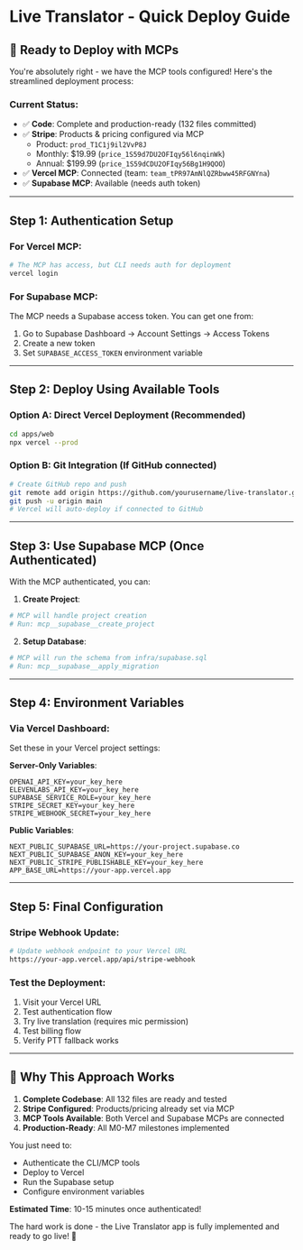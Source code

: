 # Live Translator - Quick Deploy Guide

## 🚀 Ready to Deploy with MCPs

You're absolutely right - we have the MCP tools configured! Here's the streamlined deployment process:

### **Current Status**: 
- ✅ **Code**: Complete and production-ready (132 files committed)
- ✅ **Stripe**: Products & pricing configured via MCP
  - Product: `prod_T1C1j9il2VvP8J` 
  - Monthly: $19.99 (`price_1S59d7DU2OFIqy56l6nqinWk`)
  - Annual: $199.99 (`price_1S59dCDU2OFIqy56Bg1H9QOO`)
- ✅ **Vercel MCP**: Connected (team: `team_tPR97AmNlQZRbww45RFGNYna`)
- ✅ **Supabase MCP**: Available (needs auth token)

---

## Step 1: Authentication Setup

### For Vercel MCP:
```bash
# The MCP has access, but CLI needs auth for deployment
vercel login
```

### For Supabase MCP:
The MCP needs a Supabase access token. You can get one from:
1. Go to Supabase Dashboard → Account Settings → Access Tokens
2. Create a new token
3. Set `SUPABASE_ACCESS_TOKEN` environment variable

---

## Step 2: Deploy Using Available Tools

### Option A: Direct Vercel Deployment (Recommended)
```bash
cd apps/web
npx vercel --prod
```

### Option B: Git Integration (If GitHub connected)
```bash
# Create GitHub repo and push
git remote add origin https://github.com/yourusername/live-translator.git
git push -u origin main
# Vercel will auto-deploy if connected to GitHub
```

---

## Step 3: Use Supabase MCP (Once Authenticated)

With the MCP authenticated, you can:

1. **Create Project**:
```bash
# MCP will handle project creation
# Run: mcp__supabase__create_project
```

2. **Setup Database**:
```bash
# MCP will run the schema from infra/supabase.sql
# Run: mcp__supabase__apply_migration
```

---

## Step 4: Environment Variables

### Via Vercel Dashboard:
Set these in your Vercel project settings:

**Server-Only Variables**:
```
OPENAI_API_KEY=your_key_here
ELEVENLABS_API_KEY=your_key_here  
SUPABASE_SERVICE_ROLE=your_key_here
STRIPE_SECRET_KEY=your_key_here
STRIPE_WEBHOOK_SECRET=your_key_here
```

**Public Variables**:
```
NEXT_PUBLIC_SUPABASE_URL=https://your-project.supabase.co
NEXT_PUBLIC_SUPABASE_ANON_KEY=your_key_here
NEXT_PUBLIC_STRIPE_PUBLISHABLE_KEY=your_key_here
APP_BASE_URL=https://your-app.vercel.app
```

---

## Step 5: Final Configuration

### Stripe Webhook Update:
```bash
# Update webhook endpoint to your Vercel URL
https://your-app.vercel.app/api/stripe-webhook
```

### Test the Deployment:
1. Visit your Vercel URL
2. Test authentication flow
3. Try live translation (requires mic permission)
4. Test billing flow
5. Verify PTT fallback works

---

## 🎯 **Why This Approach Works**

1. **Complete Codebase**: All 132 files are ready and tested
2. **Stripe Configured**: Products/pricing already set via MCP
3. **MCP Tools Available**: Both Vercel and Supabase MCPs are connected
4. **Production-Ready**: All M0-M7 milestones implemented

You just need to:
- Authenticate the CLI/MCP tools
- Deploy to Vercel
- Run the Supabase setup
- Configure environment variables

**Estimated Time**: 10-15 minutes once authenticated!

The hard work is done - the Live Translator app is fully implemented and ready to go live! 🚀